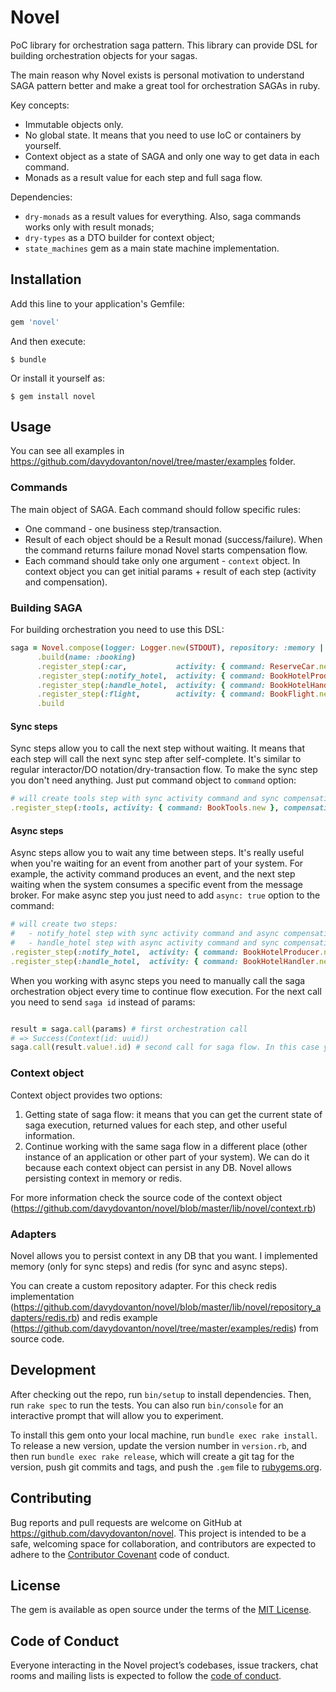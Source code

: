 # Novel

PoC library for orchestration saga pattern. This library can provide DSL for building orchestration objects for your sagas.

The main reason why Novel exists is personal motivation to understand SAGA pattern better and make a great tool for orchestration SAGAs in ruby.

Key concepts:

- Immutable objects only.
- No global state. It means that you need to use IoC or containers by yourself.
- Context object as a state of SAGA and only one way to get data in each command.
- Monads as a result value for each step and full saga flow.

Dependencies:

- `dry-monads` as a result values for everything. Also, saga commands works only with result monads;
- `dry-types` as a DTO builder for context object;
- `state_machines` gem as a main state machine implementation.

## Installation

Add this line to your application's Gemfile:
```ruby
gem 'novel'
```

And then execute:

    $ bundle

Or install it yourself as:

    $ gem install novel

## Usage

You can see all examples in https://github.com/davydovanton/novel/tree/master/examples folder.

### Commands
The main object of SAGA. Each command should follow specific rules:

- One command - one business step/transaction.
- Result of each object should be a Result monad (success/failure). When the command returns failure monad Novel starts compensation flow.
- Each command should take only one argument - `context` object. In context object you can get initial params + result of each step (activity and compensation).

### Building SAGA
For building orchestration you need to use this DSL:

```ruby
saga = Novel.compose(logger: Logger.new(STDOUT), repository: :memory | custom_repository_object)
      .build(name: :booking)
      .register_step(:car,           activity: { command: ReserveCar.new, retry: 3 },          compensation: { command: CancelCar.new, retry: 3 })
      .register_step(:notify_hotel,  activity: { command: BookHotelProducer.new },             compensation: { command: CancelHotelHandler.new, async: true })
      .register_step(:handle_hotel,  activity: { command: BookHotelHandler.new, async: true }, compensation: { command: CancelHotelProducer.new })
      .register_step(:flight,        activity: { command: BookFlight.new },                    compensation: { command: CancelFlight.new })
      .build

```
#### Sync steps
Sync steps allow you to call the next step without waiting. It means that each step will call the next sync step after self-complete. It's similar to regular interactor/DO notation/dry-transaction flow. To make the sync step you don't need anything. Just put command object to `command` option:

```ruby
# will create tools step with sync activity command and sync compensation command
.register_step(:tools, activity: { command: BookTools.new }, compensation: { command: CancelTools.new })
```

#### Async steps
Async steps allow you to wait any time between steps. It's really useful when you're waiting for an event from another part of your system. For example, the activity command produces an event, and the next step waiting when the system consumes a specific event from the message broker. For make async step you just need to add `async: true` option to the command:

```ruby
# will create two steps:
#   - notify_hotel step with sync activity command and async compensation command 
#   - handle_hotel step with async activity command and sync compensation command
.register_step(:notify_hotel,  activity: { command: BookHotelProducer.new },             compensation: { command: CancelHotelHandler.new, async: true })
.register_step(:handle_hotel,  activity: { command: BookHotelHandler.new, async: true }, compensation: { command: CancelHotelProducer.new })
```

When you working with async steps you need to manually call the saga orchestration object every time to continue flow execution. For the next call you need to send `saga id` instead of params:

```ruby

result = saga.call(params) # first orchestration call
# => Success(Context(id: uuid))
saga.call(result.value!.id) # second call for saga flow. In this case you need to put saga id form context object to continue execution flow
```

### Context object
Context object provides two options:
1. Getting state of saga flow: it means that you can get the current state of saga execution, returned values for each step, and other useful information.
2. Continue working with the same saga flow in a different place (other instance of an application or other part of your system). We can do it because each context object can persist in any DB. Novel allows persisting context in memory or redis.

For more information check the source code of the context object (https://github.com/davydovanton/novel/blob/master/lib/novel/context.rb)

### Adapters

Novel allows you to persist context in any DB that you want. I implemented memory (only for sync steps) and redis (for sync and async steps). 

You can create a custom repository adapter. For this check redis implementation (https://github.com/davydovanton/novel/blob/master/lib/novel/repository_adapters/redis.rb) and redis example (https://github.com/davydovanton/novel/tree/master/examples/redis) from source code.

## Development

After checking out the repo, run `bin/setup` to install dependencies. Then, run `rake spec` to run the tests. You can also run `bin/console` for an interactive prompt that will allow you to experiment.

To install this gem onto your local machine, run `bundle exec rake install`. To release a new version, update the version number in `version.rb`, and then run `bundle exec rake release`, which will create a git tag for the version, push git commits and tags, and push the `.gem` file to [rubygems.org](https://rubygems.org).

## Contributing

Bug reports and pull requests are welcome on GitHub at https://github.com/davydovanton/novel. This project is intended to be a safe, welcoming space for collaboration, and contributors are expected to adhere to the [Contributor Covenant](http://contributor-covenant.org) code of conduct.

## License

The gem is available as open source under the terms of the [MIT License](https://opensource.org/licenses/MIT).

## Code of Conduct

Everyone interacting in the Novel project’s codebases, issue trackers, chat rooms and mailing lists is expected to follow the [code of conduct](https://github.com/davydovanton/novel/blob/master/CODE_OF_CONDUCT.md).
